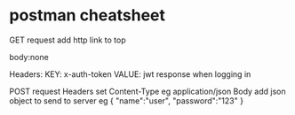 # postman cheatsheet

GET request
add http link to top

body:none

Headers:
KEY: x-auth-token
VALUE: jwt response when logging in

POST request
Headers
set Content-Type eg application/json
Body
add json object to send to server
eg {
"name":"user",
"password":"123"
}
